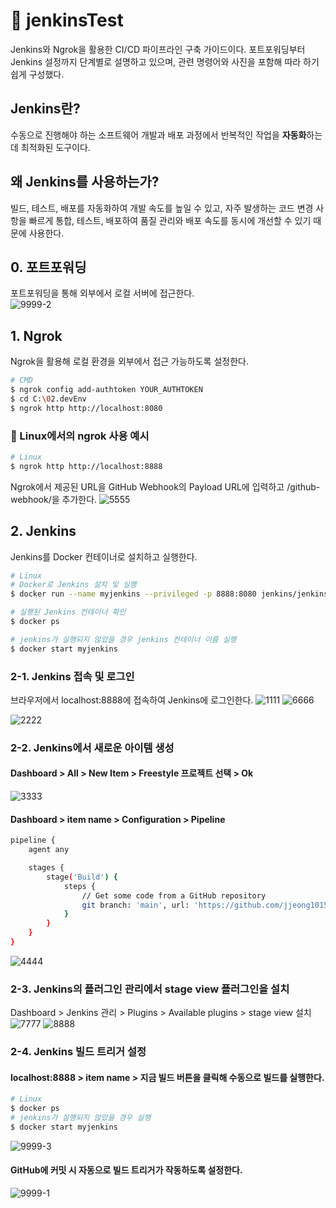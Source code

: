 # 🚀 jenkinsTest
Jenkins와 Ngrok을 활용한 CI/CD 파이프라인 구축 가이드이다. 포트포워딩부터 Jenkins 설정까지 단계별로 설명하고 있으며, 관련 명령어와 사진을 포함해 따라 하기 쉽게 구성했다.

## Jenkins란?
수동으로 진행해야 하는 소프트웨어 개발과 배포 과정에서 반복적인 작업을 **자동화**하는 데 최적화된 도구이다.

## 왜 Jenkins를 사용하는가?
빌드, 테스트, 배포를 자동화하여 개발 속도를 높일 수 있고, 자주 발생하는 코드 변경 사항을 빠르게 통합, 테스트, 배포하여 품질 관리와 배포 속도를 동시에 개선할 수 있기 때문에 사용한다.

## 0. 포트포워딩
포트포워딩을 통해 외부에서 로컬 서버에 접근한다.
<br>![9999-2](https://github.com/user-attachments/assets/0b9c8f4d-d351-49a8-a253-e1720d2b35dc)

## 1. Ngrok
Ngrok을 활용해 로컬 환경을 외부에서 접근 가능하도록 설정한다.
```bash
# CMD
$ ngrok config add-authtoken YOUR_AUTHTOKEN
$ cd C:\02.devEnv
$ ngrok http http://localhost:8080
```
<!-- ngrok config add-authtoken 2mazkbTnosXgNxUn7GmF9DCltsR_c2eF9uiFGTPBtf3TxBqn -->

### 🐧 Linux에서의 ngrok 사용 예시
```bash
# Linux
$ ngrok http http://localhost:8888
```
Ngrok에서 제공된 URL을 GitHub Webhook의 Payload URL에 입력하고 /github-webhook/을 추가한다.
![5555](https://github.com/user-attachments/assets/f5b169b9-e956-4bc4-9d53-9b4ae238e89f)

## 2. Jenkins
Jenkins를 Docker 컨테이너로 설치하고 실행한다.
```bash
# Linux
# Docker로 Jenkins 설치 및 실행
$ docker run --name myjenkins --privileged -p 8888:8080 jenkins/jenkins:lts-jdk17

# 실행된 Jenkins 컨테이너 확인
$ docker ps

# jenkins가 실행되지 않았을 경우 jenkins 컨테이너 이름 실행
$ docker start myjenkins
```
### 2-1. Jenkins 접속 및 로그인
브라우저에서 localhost:8888에 접속하여 Jenkins에 로그인한다.
![1111](https://github.com/user-attachments/assets/56b9d046-4c72-4506-b5ee-ab88059ab3c3)
![6666](https://github.com/user-attachments/assets/78bdd879-5623-4bf7-90b4-f9a187cadfae)
<!-- 아이디 : admin, 비밀번호 : 59361ec075324f82aeb03d699a003e66 -->
![2222](https://github.com/user-attachments/assets/8d449ae9-14de-4c81-9955-21d2d4f23a39)

### 2-2. Jenkins에서 새로운 아이템 생성
#### Dashboard > All > New Item > Freestyle 프로젝트 선택 > Ok
![3333](https://github.com/user-attachments/assets/5d923774-85da-4874-a047-efc0f2880add)
 
#### Dashboard > item name > Configuration > Pipeline
```bash
pipeline {
    agent any

    stages {
        stage('Build') {
            steps {
                // Get some code from a GitHub repository
                git branch: 'main', url: 'https://github.com/jjeong1015/jenkinsTest.git'
            }
        }
    }
}
```
![4444](https://github.com/user-attachments/assets/c42ad86c-9b22-4082-8477-608f1f28cb8f)

### 2-3. Jenkins의 플러그인 관리에서 stage view 플러그인을 설치
Dashboard > Jenkins 관리 > Plugins > Available plugins > stage view 설치
![7777](https://github.com/user-attachments/assets/75a3c0ca-8b5f-4da6-af92-dc41f58e2b95)
![8888](https://github.com/user-attachments/assets/91b44c06-bfe7-4efe-9012-7a94a0fe9219)

### 2-4. Jenkins 빌드 트리거 설정
#### localhost:8888 > item name > 지금 빌드 버튼을 클릭해 수동으로 빌드를 실행한다.
```bash
# Linux
$ docker ps
# jenkins가 실행되지 않았을 경우 실행
$ docker start myjenkins
```
![9999-3](https://github.com/user-attachments/assets/f26cf4ed-638e-4e06-b512-6077a6b2085f)

#### GitHub에 커밋 시 자동으로 빌드 트리거가 작동하도록 설정한다.
![9999-1](https://github.com/user-attachments/assets/1cad4450-6ccc-4b40-994d-4e977542bf68)
